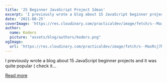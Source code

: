 ```yaml
---
title: '25 Beginner JavaScript Project Ideas'
excerpt: 'I previously wrote a blog about 15 JavaScript beginner projects and it was quite popular ( check it...'
date: '2021-08-25'
coverImage: 'https://res.cloudinary.com/practicaldev/image/fetch/s--MaxRcj7h--/c_imagga_scale,f_auto,fl_progressive,h_420,q_auto,w_1000/https://dev-to-uploads.s3.amazonaws.com/uploads/articles/q2wtyhm4gkah0t4ntw6e.jpg'
author:
  name: Koders
  picture: "assets/blog/authors/koders.png"
ogImage:
  url: 'https://res.cloudinary.com/practicaldev/image/fetch/s--MaxRcj7h--/c_imagga_scale,f_auto,fl_progressive,h_420,q_auto,w_1000/https://dev-to-uploads.s3.amazonaws.com/uploads/articles/q2wtyhm4gkah0t4ntw6e.jpg'
---
```


I previously wrote a blog about 15 JavaScript beginner projects and it was quite popular ( check it...

[Read more](https://dev.to/codefoxx/25-beginner-javascript-project-ideas-3m9h)
